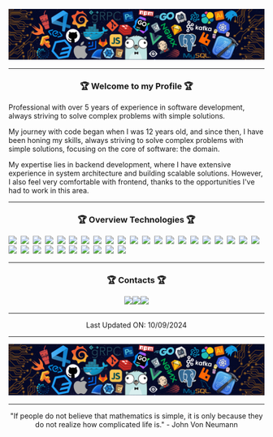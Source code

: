 <!-- Side -->
<a href="https://github.com/RonaldGuilhermePDS">![Side](https://github.com/RonaldGuilhermePDS/RonaldGuilhermePDS/blob/main/.github/Side.png?raw=true)</a>

<hr>

<!-- Resume -->
<h3 align="center">🏆&nbsp;Welcome to my Profile&nbsp;🏆</h3>

<p align="left">Professional with over 5 years of experience in software development, always striving to solve complex problems with simple solutions.

My journey with code began when I was 12 years old, and since then, I have been honing my skills, always striving to solve complex problems with simple solutions, focusing on the core of software: the domain.

My expertise lies in backend development, where I have extensive experience in system architecture and building scalable solutions. However, I also feel very comfortable with frontend, thanks to the opportunities I've had to work in this area.</p>

<hr>

<!-- Overview Technologies -->
<h3 align="center">🏆&nbsp;Overview Technologies&nbsp;🏆</h3>

<img src="https://img.shields.io/badge/HTML-05112A?style=flat&logo=HTML5" />&nbsp;
<img src="https://img.shields.io/badge/CSS-05112A?style=flat&logo=CSS3" />&nbsp;
<img src="https://img.shields.io/badge/JavaScript-05112A?style=flat&logo=JAVASCRIPT" />&nbsp;
<img src="https://img.shields.io/badge/TypeScript-05112A?style=flat&logo=TYPESCRIPT" />&nbsp;
<img src="https://img.shields.io/badge/Node.js-05112A?style=flat&logo=NODE.JS" />&nbsp;
<img src="https://img.shields.io/badge/Nest.js-05112A?style=flat&logo=NESTJS" />&nbsp;
<img src="https://img.shields.io/badge/Jest-05112A?style=flat&logo=JEST" />&nbsp;
<img src="https://img.shields.io/badge/PrismaORM-05112A?stylflat&logo=PRISMA" />&nbsp;
<img src="https://img.shields.io/badge/TypeORM-05112A?style=flat&logo=TYPEORM" />&nbsp;
<img src="https://img.shields.io/badge/React.js-05112A?style=flat&logo=REACT" />&nbsp;
<img src="https://img.shields.io/badge/Next.js-05112A?style=flat&logo=NEXT.JS" />&nbsp;
<img src="https://img.shields.io/badge/Tailwind%20CSS-05112A?style=flat&logo=tailwindcss" />&nbsp;
<img src="https://img.shields.io/badge/Cypress-05112A?style=flat&logo=CYPRESS" />&nbsp;
<img src="https://img.shields.io/badge/React%20Native-05112A?style=flat&logo=REACT" />&nbsp;
<img src="https://img.shields.io/badge/EXPO-05112A?style=flat&logo=EXPO" />&nbsp;
<img src="https://img.shields.io/badge/Elixir-05112A.svg?style=flat&logo=ELIXIR" />&nbsp;
<img src="https://img.shields.io/badge/Phoenix-05112A.svg?style=flat&logo=ELIXIR" />&nbsp;
<img src="https://img.shields.io/badge/Bash-05112A.svg?style=flat&logo=gnu-BASH" />&nbsp;
<img src="https://img.shields.io/badge/Linux-05112A.svg?style=flat&logo=LINUX" />&nbsp;
<img src="https://img.shields.io/badge/Nginx-05112A?style=flat&logo=NGINX" />&nbsp;
<img src="https://img.shields.io/badge/Redis-05112A?style=flat&logo=REDIS" />&nbsp;
<img src="https://img.shields.io/badge/MySQL-05112A?stylflat&logo=MYSQL" />&nbsp;
<img src="https://img.shields.io/badge/PostgreSQL-05112A?stylflat&logo=PostgreSQL" />&nbsp;
<img src="https://img.shields.io/badge/MongoDB-05112A?style=flat&logo=MONGODB" />&nbsp;
<img src="https://img.shields.io/badge/RabbitMQ-05112A?style=flat&logo=RABBITMQ" />&nbsp;
<img src="https://img.shields.io/badge/Apache_Kafka-05112A?style=flat&logo=APACHE-KAFKA" />&nbsp;
<img src="https://img.shields.io/badge/Docker-05112A?style=flat&logo=DOCKER" />&nbsp;
<img src="https://img.shields.io/badge/Kubernetes-05112A?style=flat&logo=KUBERNETES" />&nbsp;
<img src="https://img.shields.io/badge/Terraform-05112A.svg?style=flat&logo=TERRAFORM" />&nbsp;
<img src="https://img.shields.io/badge/Google_Cloud_Platform-05112A.svg?style=flat&logo=GOOGLE-CLOUD" />&nbsp;
<img src="https://img.shields.io/badge/Amazon_Web_Services-05112A.svg?style=flat&logo=AMAZON" />&nbsp;

<hr>

<!-- Contacts -->
<h3 align="center">🏆&nbsp;Contacts&nbsp;🏆</h3>

<p align="center"><a href="https://linkedin.com/in/RonaldGuilhermePDS/" target="_blank" rel="noopener noreferrer">
<img src="https://img.icons8.com/external-justicon-flat-justicon/64/000000/external-linkedin-social-media-justicon-flat-justicon.png" width="40" /></a><a href="https://t.me/RonaldGuilhermePDS" target="_blank" rel="noopener noreferrer"><img src="https://img.icons8.com/fluency/48/000000/telegram-app.png" width="40" /></a><a href="https://api.whatsapp.com/send/?phone=559870208536&app_absent=0" target="_blank" rel="noopener noreferrer"><img src="https://img.icons8.com/external-justicon-flat-justicon/64/000000/external-whatsapp-social-media-justicon-flat-justicon.png" width="40" /></a>
</p>

<hr>

<!-- Las Updated -->
<p align="center">Last Updated ON: 10/09/2024</p>

<hr>

<a href="https://github.com/RonaldGuilhermePDS">

<!-- Side -->
![Side](https://github.com/RonaldGuilhermePDS/RonaldGuilhermePDS/blob/main/.github/Side.png?raw=true)

</a>

<hr>

<p align="center"> "If people do not believe that mathematics is simple, it is only because they do not realize how complicated life is." - John Von Neumann <p>
